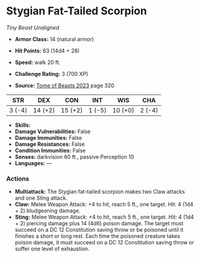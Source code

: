 # Stygian Fat-Tailed Scorpion

*Tiny* *Beast* *Unaligned*

- **Armor Class:** 14 (natural armor)
- **Hit Points:** 63 (14d4 + 28)
- **Speed:** walk 20 ft.

- **Challenge Rating:** 3 (700 XP)
- **Source:** [Tome of Beasts 2023](https://koboldpress.com/kpstore/product/tome-of-beasts-1-2023-edition/) page 320

| STR | DEX | CON | INT | WIS | CHA |
| --- | --- | --- | --- | --- | --- |
| 3 (-4) | 14 (+2) | 15 (+2) | 1 (-5) | 10 (+0) | 2 (-4) |

- **Skills:** 
- **Damage Vulnerabilities:** False
- **Damage Immunities:** False
- **Damage Resistances:** False
- **Condition Immunities:** False
- **Senses:** darkvision 60 ft., passive Perception 10
- **Languages:** —

### Actions

- **Multiattack:** The Stygian fat-tailed scorpion makes two Claw attacks and one Sting attack.
- **Claw:** Melee Weapon Attack: +4 to hit, reach 5 ft., one target. Hit: 4 (1d4 + 2) bludgeoning damage.
- **Sting:** Melee Weapon Attack: +4 to hit, reach 5 ft., one target. Hit: 4 (1d4 + 2) piercing damage plus 14 (4d6) poison damage. The target must succeed on a DC 12 Constitution saving throw or be poisoned until it finishes a short or long rest. Each time the poisoned creature takes poison damage, it must succeed on a DC 12 Constitution saving throw or suffer one level of exhaustion.
